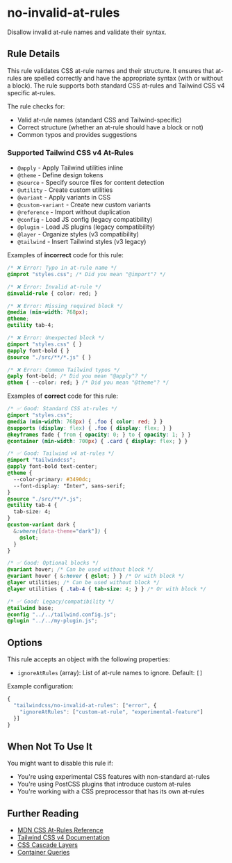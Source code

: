 # no-invalid-at-rules

Disallow invalid at-rule names and validate their syntax.

## Rule Details

This rule validates CSS at-rule names and their structure. It ensures that
at-rules are spelled correctly and have the appropriate syntax (with or without
a block). The rule supports both standard CSS at-rules and Tailwind CSS v4
specific at-rules.

The rule checks for:

- Valid at-rule names (standard CSS and Tailwind-specific)
- Correct structure (whether an at-rule should have a block or not)
- Common typos and provides suggestions

### Supported Tailwind CSS v4 At-Rules

- `@apply` - Apply Tailwind utilities inline
- `@theme` - Define design tokens
- `@source` - Specify source files for content detection
- `@utility` - Create custom utilities
- `@variant` - Apply variants in CSS
- `@custom-variant` - Create new custom variants
- `@reference` - Import without duplication
- `@config` - Load JS config (legacy compatibility)
- `@plugin` - Load JS plugins (legacy compatibility)
- `@layer` - Organize styles (v3 compatibility)
- `@tailwind` - Insert Tailwind styles (v3 legacy)

Examples of **incorrect** code for this rule:

```css
/* ❌ Error: Typo in at-rule name */
@improt "styles.css"; /* Did you mean "@import"? */

/* ❌ Error: Invalid at-rule */
@invalid-rule { color: red; }

/* ❌ Error: Missing required block */
@media (min-width: 768px);
@theme;
@utility tab-4;

/* ❌ Error: Unexpected block */
@import "styles.css" { }
@apply font-bold { }
@source "./src/**/*.js" { }

/* ❌ Error: Common Tailwind typos */
@aply font-bold; /* Did you mean "@apply"? */
@them { --color: red; } /* Did you mean "@theme"? */
```

Examples of **correct** code for this rule:

```css
/* ✅ Good: Standard CSS at-rules */
@import "styles.css";
@media (min-width: 768px) { .foo { color: red; } }
@supports (display: flex) { .foo { display: flex; } }
@keyframes fade { from { opacity: 0; } to { opacity: 1; } }
@container (min-width: 700px) { .card { display: flex; } }

/* ✅ Good: Tailwind v4 at-rules */
@import "tailwindcss";
@apply font-bold text-center;
@theme {
  --color-primary: #3490dc;
  --font-display: "Inter", sans-serif;
}
@source "./src/**/*.js";
@utility tab-4 {
  tab-size: 4;
}
@custom-variant dark {
  &:where([data-theme="dark"]) {
    @slot;
  }
}

/* ✅ Good: Optional blocks */
@variant hover; /* Can be used without block */
@variant hover { &:hover { @slot; } } /* Or with block */
@layer utilities; /* Can be used without block */
@layer utilities { .tab-4 { tab-size: 4; } } /* Or with block */

/* ✅ Good: Legacy/compatibility */
@tailwind base;
@config "../../tailwind.config.js";
@plugin "../../my-plugin.js";
```

## Options

This rule accepts an object with the following properties:

- `ignoreAtRules` (array): List of at-rule names to ignore. Default: `[]`

Example configuration:

```js
{
  "tailwindcss/no-invalid-at-rules": ["error", {
    "ignoreAtRules": ["custom-at-rule", "experimental-feature"]
  }]
}
```

## When Not To Use It

You might want to disable this rule if:

- You're using experimental CSS features with non-standard at-rules
- You're using PostCSS plugins that introduce custom at-rules
- You're working with a CSS preprocessor that has its own at-rules

## Further Reading

- [MDN CSS At-Rules Reference](https://developer.mozilla.org/en-US/docs/Web/CSS/At-rule)
- [Tailwind CSS v4 Documentation](https://tailwindcss.com/docs)
- [CSS Cascade Layers](https://developer.mozilla.org/en-US/docs/Web/CSS/@layer)
- [Container Queries](https://developer.mozilla.org/en-US/docs/Web/CSS/@container)
